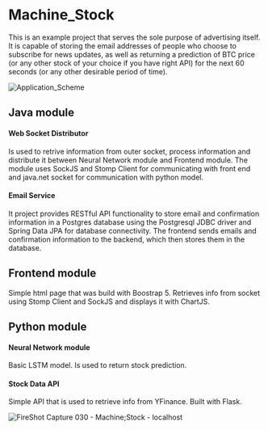 # Machine_Stock

This is an example project that serves the sole purpose of advertising itself. It is capable of storing the email addresses of people who choose to subscribe for news updates, as well as returning a prediction of BTC price (or any other stock of your choice if you have right API) for the next 60 seconds (or any other desirable period of time).

![Application_Scheme](https://github.com/Stee1yDan/Machine_Stock/assets/125751951/1f22a8aa-24fe-4949-a748-1c9c1279658f)

## Java module

#### Web Socket Distributor

Is used to retrive information from outer socket, process information and distribute it between Neural Network module and Frontend module. The module uses SockJS and Stomp Client for communicating with front end and java.net socket for communication with python model.

#### Email Service

It project provides RESTful API functionality to store email and confirmation information in a Postgres database using the Postgresql JDBC driver and Spring Data JPA for database connectivity. The frontend sends emails and confirmation information to the backend, which then stores them in the database.

## Frontend module

Simple html page that was build with Boostrap 5. Retrieves info from socket using Stomp Client and SockJS and displays it with ChartJS.

## Python module

#### Neural Network module

Basic LSTM model. Is used to return stock prediction.

#### Stock Data API

Simple API that is used to retrieve info from YFinance. Built with Flask.

![FireShot Capture 030 - Machine;Stock - localhost](https://github.com/Stee1yDan/Machine_Stock/assets/125751951/a737d6cf-53f8-4749-9986-abdbdb7ade8f)

